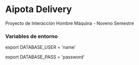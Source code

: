 # Aipota Delivery
Proyecto de Interacción Hombre Máquina - Noveno Semestre

### Variables de entorno
export DATABASE_USER = 'name'

export DATABASE_PASS = 'password'